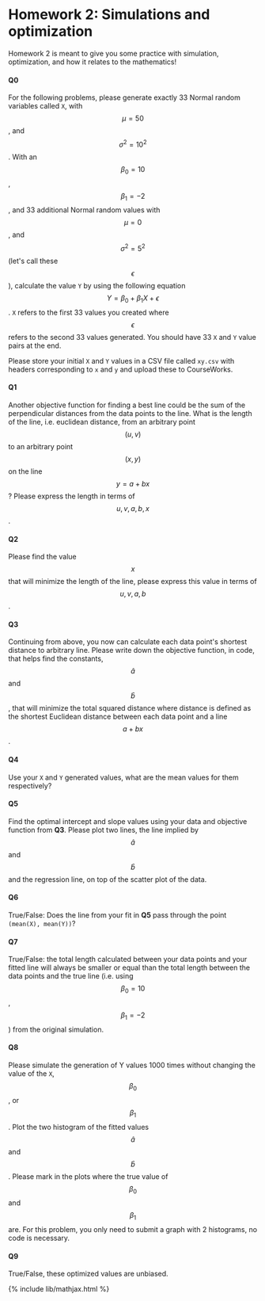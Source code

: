 # Homework 2: Simulations and optimization

Homework 2 is meant to give you some practice with simulation, optimization, and how it relates to the mathematics!

#### Q0
For the following problems, please generate exactly 33 Normal random variables called `X`, with $$\mu=50$$, and $$\sigma^2=10^2$$. With an $$\beta_0=10$$, $$\beta_1=-2$$, and 33 additional Normal random values with $$\mu=0$$, and $$\sigma^2=5^2$$ (let's call these $$\epsilon$$), calculate the value `Y` by using the following equation $$Y = \beta_0 + \beta_1 X + \epsilon$$. `X` refers to the first 33 values you created where $$\epsilon$$ refers to the second 33 values generated. You should have 33 `X` and `Y` value pairs at the end.

Please store your initial `X` and `Y` values in a CSV file called `xy.csv` with headers corresponding to `x` and `y` and upload these to CourseWorks.

#### Q1
Another objective function for finding a best line could be the sum of the perpendicular distances from the data points to the line.
What is the length of the line, i.e. euclidean distance, from an arbitrary point $$(u, v)$$ to an arbitrary point $$(x,y)$$ on the line $$y=a+bx$$? Please express the length in terms of $$u, v, a, b, x$$.

#### Q2
Please find the value $$x$$ that will minimize the length of the line, please express this value in terms of $$u, v, a, b$$.

#### Q3
Continuing from above, you now can calculate each data point's shortest distance to arbitrary line. Please write down the objective function, in code, that helps find the constants, $$\hat{a}$$ and $$\hat{b}$$, that will minimize the total squared distance where distance is defined as the shortest Euclidean distance between each data point and a line $$a+bx$$.

#### Q4
Use your `X` and `Y` generated values, what are the mean values for them respectively?

#### Q5
Find the optimal intercept and slope values using your data and objective function from **Q3**. Please plot two lines, the line implied by $$\hat{a}$$ and $$\hat{b}$$ and the regression line, on top of the scatter plot of the data.

#### Q6
True/False: Does the line from your fit in **Q5** pass through the point `(mean(X), mean(Y))`?

#### Q7
True/False: the total length calculated between your data points and your fitted line will always be smaller or equal than the total length between the data points and the true line (i.e. using $$\beta_0=10$$, $$\beta_1=-2$$) from the original simulation.

#### Q8
Please simulate the generation of Y values 1000 times without changing the value of the `X`, $$\beta_0$$, or $$\beta_1$$. Plot the two histogram of the fitted values $$\hat{a}$$ and $$\hat{b}$$. Please mark in the plots where the true value of $$\beta_0$$ and $$\beta_1$$ are. For this problem, you only need to submit a graph with 2 histograms, no code is necessary.

#### Q9
True/False, these optimized values are unbiased.

{% include lib/mathjax.html %}
